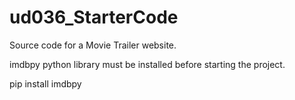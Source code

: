 # ud036_StarterCode
Source code for a Movie Trailer website.


imdbpy python library must be installed before starting the project.

pip install imdbpy
